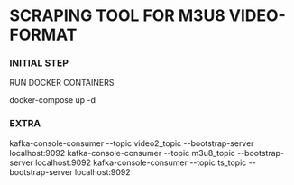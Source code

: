 # SCRAPING TOOL FOR M3U8 VIDEO-FORMAT

### INITIAL STEP 
RUN DOCKER CONTAINERS 

docker-compose up -d



### EXTRA
kafka-console-consumer --topic video2_topic --bootstrap-server localhost:9092
kafka-console-consumer --topic m3u8_topic --bootstrap-server localhost:9092
kafka-console-consumer --topic ts_topic --bootstrap-server localhost:9092

